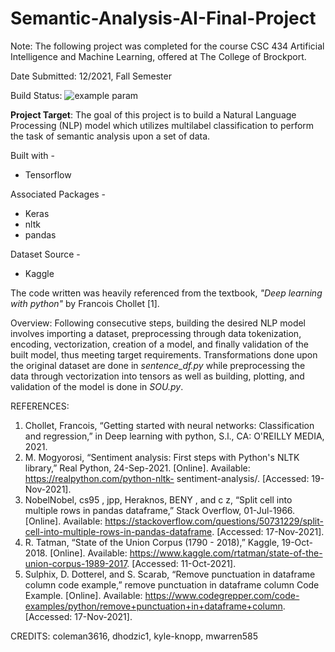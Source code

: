 # Semantic-Analysis-AI-Final-Project

Note: The following project was completed for the course CSC 434 Artificial Intelligence and Machine Learning, offered at The College of Brockport.

Date Submitted: 12/2021, Fall Semester

Build Status: ![example param](https://github.com/github/docs/actions/workflows/main.yml/badge.svg?branch=main)

**Project Target**: The goal of this project is to build a Natural Language Processing (NLP) model which utilizes multilabel classification to perform the task of semantic analysis upon a set of data.

Built with -
* Tensorflow

Associated Packages - 
* Keras
* nltk
* pandas

Dataset Source -
* Kaggle 

The code written was heavily referenced from the textbook, _"Deep learning with python"_ by Francois Chollet [1].

Overview: Following consecutive steps, building the desired NLP model involves importing a dataset, preprocessing through data tokenization, encoding, vectorization, creation of a model, and finally validation of the built model, thus meeting target requirements. Transformations done upon the original dataset are done in _sentence_df.py_ while preprocessing the data through vectorization into tensors as well as building, plotting, and validation of the model is done in _SOU.py_.

REFERENCES:
1. Chollet, Francois, “Getting started with neural networks: Classification and regression,” in Deep learning with python, S.l., CA: O'REILLY MEDIA, 2021.
2. M. Mogyorosi, “Sentiment analysis: First steps with Python's NLTK library,” Real Python, 24-Sep-2021. [Online]. Available: https://realpython.com/python-nltk-     sentiment-analysis/. [Accessed: 19-Nov-2021]. 
3. NobelNobel, cs95 , jpp, Heraknos, BENY , and c z, “Split cell into multiple rows in   pandas dataframe,” Stack Overflow, 01-Jul-1966. [Online]. Available: https://stackoverflow.com/questions/50731229/split-cell-into-multiple-rows-in-pandas-dataframe. [Accessed: 17-Nov-2021]. 
4. R. Tatman, “State of the Union Corpus (1790 - 2018),” Kaggle, 19-Oct-2018. [Online]. Available: https://www.kaggle.com/rtatman/state-of-the-union-corpus-1989-2017. [Accessed: 11-Oct-2021]. 
5. Sulphix, D. Dotterel, and S. Scarab, “Remove punctuation in dataframe column code example,” remove punctuation in dataframe column Code Example. [Online]. Available: https://www.codegrepper.com/code-examples/python/remove+punctuation+in+dataframe+column. [Accessed: 17-Nov-2021]. 

CREDITS:
coleman3616, dhodzic1, kyle-knopp, mwarren585
